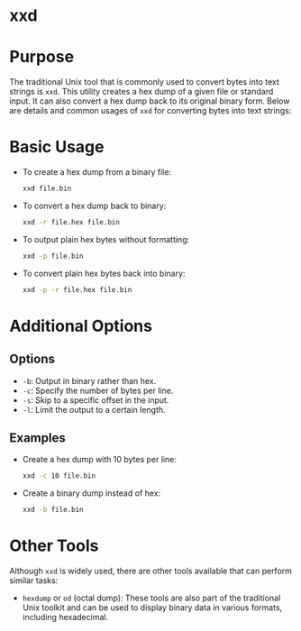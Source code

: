 xxd
===

# Purpose

The traditional Unix tool that is commonly used to convert
bytes into text strings is `xxd`.  This utility creates a
hex dump of a given file or standard input.  It can also
convert a hex dump back to its original binary form.  Below
are details and common usages of `xxd` for converting bytes
into text strings:


# Basic Usage

* To create a hex dump from a binary file:
  ```bash
  xxd file.bin
  ```

* To convert a hex dump back to binary:
  ```bash
  xxd -r file.hex file.bin
  ```

* To output plain hex bytes without formatting:
  ```bash
  xxd -p file.bin
  ```

* To convert plain hex bytes back into binary:
  ```bash
  xxd -p -r file.hex file.bin
  ```

# Additional Options

## Options

* `-b`: Output in binary rather than hex.
* `-c`: Specify the number of bytes per line.
* `-s`: Skip to a specific offset in the input.
* `-l`: Limit the output to a certain length.

## Examples

* Create a hex dump with 10 bytes per line:
  ```bash
  xxd -c 10 file.bin
  ```
* Create a binary dump instead of hex:
  ```bash
  xxd -b file.bin
  ```

# Other Tools

Although `xxd` is widely used, there are other tools
available that can perform similar tasks:

* `hexdump` or `od` (octal dump): These tools are also part
  of the traditional Unix toolkit and can be used to display
  binary data in various formats, including hexadecimal.
